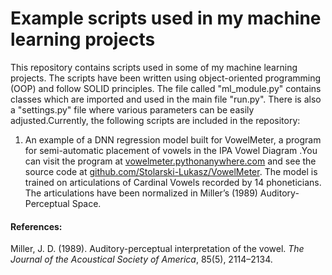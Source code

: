 # Example scripts used in my machine learning projects

This repository contains scripts used in some of my machine learning projects. The scripts have been written using object-oriented programming (OOP) and follow SOLID principles. The file called "ml_module.py" contains classes which are imported and used in the main file "run.py". There is also a "settings.py" file where various parameters can be easily adjusted.Currently, the following scripts are included in the repository:

1. An example of a DNN regression model built for VowelMeter, a program for semi-automatic placement of vowels in the IPA Vowel Diagram .You can visit the program at [vowelmeter.pythonanywhere.com](https://vowelmeter.pythonanywhere.com) and see the source code at [github.com/Stolarski-Lukasz/VowelMeter](https://github.com/Stolarski-Lukasz/VowelMeter). The model is trained on articulations of Cardinal Vowels recorded by 14 phoneticians. The articulations have been normalized in Miller’s (1989) Auditory-Perceptual Space.


#### References:
Miller, J. D. (1989). Auditory-perceptual interpretation of the vowel. *The Journal of the Acoustical Society of America*, 85(5), 2114–2134.

